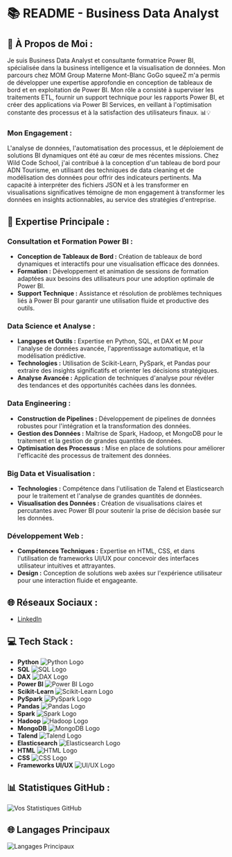 # 📚 README - Business Data Analyst

## 💫 À Propos de Moi :
Je suis Business Data Analyst et consultante formatrice Power BI, spécialisée dans la business intelligence et la visualisation de données. Mon parcours chez MOM Group Materne Mont-Blanc GoGo squeeZ m'a permis de développer une expertise approfondie en conception de tableaux de bord et en exploitation de Power BI. Mon rôle a consisté à superviser les traitements ETL, fournir un support technique pour les rapports Power BI, et créer des applications via Power BI Services, en veillant à l'optimisation constante des processus et à la satisfaction des utilisateurs finaux. 📊💡

### Mon Engagement :
L'analyse de données, l'automatisation des processus, et le déploiement de solutions BI dynamiques ont été au cœur de mes récentes missions. Chez Wild Code School, j'ai contribué à la conception d'un tableau de bord pour ADN Tourisme, en utilisant des techniques de data cleaning et de modélisation des données pour offrir des indicateurs pertinents. Ma capacité à interpréter des fichiers JSON et à les transformer en visualisations significatives témoigne de mon engagement à transformer les données en insights actionnables, au service des stratégies d'entreprise.

## 🧠 Expertise Principale :

### **Consultation et Formation Power BI :**
- **Conception de Tableaux de Bord :** Création de tableaux de bord dynamiques et interactifs pour une visualisation efficace des données.
- **Formation :** Développement et animation de sessions de formation adaptées aux besoins des utilisateurs pour une adoption optimale de Power BI.
- **Support Technique :** Assistance et résolution de problèmes techniques liés à Power BI pour garantir une utilisation fluide et productive des outils.

### **Data Science et Analyse :**
- **Langages et Outils :** Expertise en Python, SQL, et DAX et M pour l'analyse de données avancée, l'apprentissage automatique, et la modélisation prédictive.
- **Technologies :** Utilisation de Scikit-Learn, PySpark, et Pandas pour extraire des insights significatifs et orienter les décisions stratégiques.
- **Analyse Avancée :** Application de techniques d'analyse pour révéler des tendances et des opportunités cachées dans les données.

### **Data Engineering :**
- **Construction de Pipelines :** Développement de pipelines de données robustes pour l'intégration et la transformation des données.
- **Gestion des Données :** Maîtrise de Spark, Hadoop, et MongoDB pour le traitement et la gestion de grandes quantités de données.
- **Optimisation des Processus :** Mise en place de solutions pour améliorer l'efficacité des processus de traitement des données.

### **Big Data et Visualisation :**
- **Technologies :** Compétence dans l'utilisation de Talend et Elasticsearch pour le traitement et l'analyse de grandes quantités de données.
- **Visualisation des Données :** Création de visualisations claires et percutantes avec Power BI pour soutenir la prise de décision basée sur les données.

### **Développement Web :**
- **Compétences Techniques :** Expertise en HTML, CSS, et dans l'utilisation de frameworks UI/UX pour concevoir des interfaces utilisateur intuitives et attrayantes.
- **Design :** Conception de solutions web axées sur l'expérience utilisateur pour une interaction fluide et engageante.


## 🌐 Réseaux Sociaux :
- [LinkedIn](https://www.linkedin.com/in/azirisaba/)

## 💻 Tech Stack :

- **Python** ![Python Logo](https://www.python.org/community/logos/python-logo-master-v3-TM.png)
- **SQL** ![SQL Logo](https://www.mysql.com/common/logos/logo-mysql-170x115.png)
- **DAX** ![DAX Logo](https://docs.microsoft.com/en-us/power-bi/media/desktop-reporting-dax/desktop-reporting-dax.png)
- **Power BI** ![Power BI Logo](https://upload.wikimedia.org/wikipedia/commons/thumb/e/e7/Power_BI_Logo.png/600px-Power_BI_Logo.png)
- **Scikit-Learn** ![Scikit-Learn Logo](https://scikit-learn.org/stable/_static/scikit-learn-logo-small.png)
- **PySpark** ![PySpark Logo](https://spark.apache.org/images/spark-logo.png)
- **Pandas** ![Pandas Logo](https://pandas.pydata.org/pandas-docs/stable/_images/pydata_logo.png)
- **Spark** ![Spark Logo](https://spark.apache.org/images/spark-logo.png)
- **Hadoop** ![Hadoop Logo](https://hadoop.apache.org/images/hadoop-logo.png)
- **MongoDB** ![MongoDB Logo](https://www.mongodb.com/assets/images/global/mongodb-logo.png)
- **Talend** ![Talend Logo](https://www.talend.com/wp-content/themes/talend/images/talend-logo.svg)
- **Elasticsearch** ![Elasticsearch Logo](https://upload.wikimedia.org/wikipedia/commons/4/47/Elastic_Logo.png)
- **HTML** ![HTML Logo](https://upload.wikimedia.org/wikipedia/commons/thumb/6/61/HTML5_logo_and_wordmark.svg/200px-HTML5_logo_and_wordmark.svg.png)
- **CSS** ![CSS Logo](https://upload.wikimedia.org/wikipedia/commons/thumb/6/62/CSS3_logo.svg/200px-CSS3_logo.svg.png)
- **Frameworks UI/UX** ![UI/UX Logo](https://miro.medium.com/v2/resize:fit:800/format:webp/1*qxuWrgFzS6SAXn4GHwiqaw.png)

## 📊 Statistiques GitHub :
![Vos Statistiques GitHub](https://github-readme-stats.vercel.app/api?username=SabaAz-BusinessDataAnalyst&show_icons=true&hide_title=true&hide=prs&count_private=true)

## 🌐 Langages Principaux
![Langages Principaux](https://github-readme-stats.vercel.app/api/top-langs/?username=SabaAz-BusinessDataAnalyst&layout=compact)


